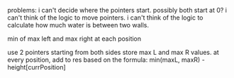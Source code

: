 problems:
i can't decide where the pointers start. possibly both start at 0?
i can't think of the logic to move pointers.
i can't think of the logic to calculate how much water is between two walls.

min of max left and max right at each position

use 2 pointers starting from both sides
store max L and max R values.
at every position, add to res based on the formula:
min(maxL, maxR) - height[currPosition]

